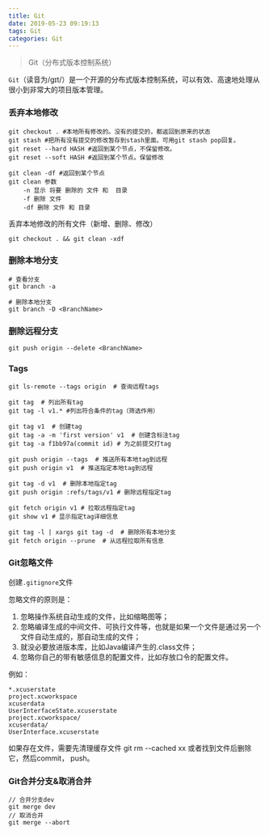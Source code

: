 ```yaml
---
title: Git
date: 2019-05-23 09:19:13
tags: Git
categories: Git
---
```


> Git（分布式版本控制系统）

`Git`（读音为/gɪt/）是一个开源的分布式版本控制系统，可以有效、高速地处理从很小到非常大的项目版本管理。

<!-- more -->

### 丢弃本地修改

```git
git checkout . #本地所有修改的。没有的提交的，都返回到原来的状态
git stash #把所有没有提交的修改暂存到stash里面。可用git stash pop回复。
git reset --hard HASH #返回到某个节点，不保留修改。
git reset --soft HASH #返回到某个节点。保留修改

git clean -df #返回到某个节点
git clean 参数
    -n 显示 将要 删除的 文件 和  目录
    -f 删除 文件
    -df 删除 文件 和 目录

```

丢弃本地修改的所有文件（新增、删除、修改）

`git checkout . && git clean -xdf`

### 删除本地分支

```git
# 查看分支
git branch -a

# 删除本地分支
git branch -D <BranchName>

```

### 删除远程分支

```git
git push origin --delete <BranchName> 
```

### Tags

```git
git ls-remote --tags origin  # 查询远程tags

git tag  # 列出所有tag
git tag -l v1.* #列出符合条件的tag（筛选作用）

git tag v1  # 创建tag
git tag -a -m 'first version' v1  # 创建含标注tag
git tag -a f1bb97a(commit id) # 为之前提交打tag

git push origin --tags  # 推送所有本地tag到远程
git push origin v1  # 推送指定本地tag到远程

git tag -d v1  # 删除本地指定tag
git push origin :refs/tags/v1 # 删除远程指定tag

git fetch origin v1 # 拉取远程指定tag
git show v1 # 显示指定tag详细信息

git tag -l | xargs git tag -d  # 删除所有本地分支
git fetch origin --prune  # 从远程拉取所有信息

```

### Git忽略文件

创建`.gitignore`文件

忽略文件的原则是：

1. 忽略操作系统自动生成的文件，比如缩略图等；
2. 忽略编译生成的中间文件、可执行文件等，也就是如果一个文件是通过另一个文件自动生成的，那自动生成的文件；
3. 就没必要放进版本库，比如Java编译产生的.class文件；
4. 忽略你自己的带有敏感信息的配置文件，比如存放口令的配置文件。

例如：

```git
*.xcuserstate
project.xcworkspace
xcuserdata
UserInterfaceState.xcuserstate
project.xcworkspace/
xcuserdata/
UserInterface.xcuserstate
```

如果存在文件，需要先清理缓存文件 git rm --cached xx
或者找到文件后删除它，然后commit， push。

### Git合并分支&取消合并

```git
// 合并分支dev
git merge dev
// 取消合并
git merge --abort
```
